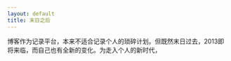 ```yaml
---
layout: default
title: 末日之后
---
```

博客作为记录平台，本来不适合记录个人的琐碎计划。但既然末日过去，2013即将来临，而自己也有全新的变化。为走入个人的新时代，

